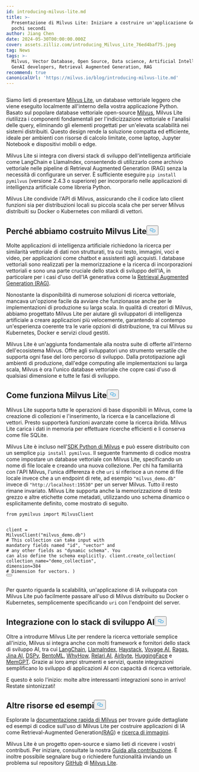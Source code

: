 ```yaml
---
id: introducing-milvus-lite.md
title: >-
  Presentazione di Milvus Lite: Iniziare a costruire un'applicazione GenAI in
  pochi secondi
author: Jiang Chen
date: 2024-05-30T00:00:00.000Z
cover: assets.zilliz.com/introducing_Milvus_Lite_76ed4baf75.jpeg
tag: News
tags: >-
  Milvus, Vector Database, Open Source, Data science, Artificial Intelligence,
  GenAI developers, Retrieval Augmented Generation, RAG
recommend: true
canonicalUrl: 'https://milvus.io/blog/introducing-milvus-lite.md'
---
```

<p>
  <span class="img-wrapper">
    <img translate="no" src="https://assets.zilliz.com/2_72e444c8dc.JPG" alt="" class="doc-image" id="" />
    <span></span>
  </span>
</p>
<p>Siamo lieti di presentare <a href="https://milvus.io/docs/milvus_lite.md">Milvus Lite</a>, un database vettoriale leggero che viene eseguito localmente all'interno della vostra applicazione Python. Basato sul popolare database vettoriale open-source <a href="https://milvus.io/intro">Milvus</a>, Milvus Lite riutilizza i componenti fondamentali per l'indicizzazione vettoriale e l'analisi delle query, eliminando gli elementi progettati per un'elevata scalabilità nei sistemi distribuiti. Questo design rende la soluzione compatta ed efficiente, ideale per ambienti con risorse di calcolo limitate, come laptop, Jupyter Notebook e dispositivi mobili o edge.</p>
<p>Milvus Lite si integra con diversi stack di sviluppo dell'intelligenza artificiale come LangChain e LlamaIndex, consentendo di utilizzarlo come archivio vettoriale nelle pipeline di Retrieval Augmented Generation (RAG) senza la necessità di configurare un server. È sufficiente eseguire <code translate="no">pip install pymilvus</code> (versione 2.4.3 o superiore) per incorporarlo nelle applicazioni di intelligenza artificiale come libreria Python.</p>
<p>Milvus Lite condivide l'API di Milvus, assicurando che il codice lato client funzioni sia per distribuzioni locali su piccola scala che per server Milvus distribuiti su Docker o Kubernetes con miliardi di vettori.</p>
<h2 id="Why-We-Built-Milvus-Lite" class="common-anchor-header">Perché abbiamo costruito Milvus Lite<button data-href="#Why-We-Built-Milvus-Lite" class="anchor-icon" translate="no">
      <svg translate="no"
        aria-hidden="true"
        focusable="false"
        height="20"
        version="1.1"
        viewBox="0 0 16 16"
        width="16"
      >
        <path
          fill="#0092E4"
          fill-rule="evenodd"
          d="M4 9h1v1H4c-1.5 0-3-1.69-3-3.5S2.55 3 4 3h4c1.45 0 3 1.69 3 3.5 0 1.41-.91 2.72-2 3.25V8.59c.58-.45 1-1.27 1-2.09C10 5.22 8.98 4 8 4H4c-.98 0-2 1.22-2 2.5S3 9 4 9zm9-3h-1v1h1c1 0 2 1.22 2 2.5S13.98 12 13 12H9c-.98 0-2-1.22-2-2.5 0-.83.42-1.64 1-2.09V6.25c-1.09.53-2 1.84-2 3.25C6 11.31 7.55 13 9 13h4c1.45 0 3-1.69 3-3.5S14.5 6 13 6z"
        ></path>
      </svg>
    </button></h2><p>Molte applicazioni di intelligenza artificiale richiedono la ricerca per similarità vettoriale di dati non strutturati, tra cui testo, immagini, voci e video, per applicazioni come chatbot e assistenti agli acquisti. I database vettoriali sono realizzati per la memorizzazione e la ricerca di incorporazioni vettoriali e sono una parte cruciale dello stack di sviluppo dell'IA, in particolare per i casi d'uso dell'IA generativa come la <a href="https://zilliz.com/learn/Retrieval-Augmented-Generation">Retrieval Augmented Generation (RAG)</a>.</p>
<p>Nonostante la disponibilità di numerose soluzioni di ricerca vettoriale, mancava un'opzione facile da avviare che funzionasse anche per le implementazioni di produzione su larga scala. In qualità di creatori di Milvus, abbiamo progettato Milvus Lite per aiutare gli sviluppatori di intelligenza artificiale a creare applicazioni più velocemente, garantendo al contempo un'esperienza coerente tra le varie opzioni di distribuzione, tra cui Milvus su Kubernetes, Docker e servizi cloud gestiti.</p>
<p>Milvus Lite è un'aggiunta fondamentale alla nostra suite di offerte all'interno dell'ecosistema Milvus. Offre agli sviluppatori uno strumento versatile che supporta ogni fase del loro percorso di sviluppo. Dalla prototipazione agli ambienti di produzione, dall'edge computing alle implementazioni su larga scala, Milvus è ora l'unico database vettoriale che copre casi d'uso di qualsiasi dimensione e tutte le fasi di sviluppo.</p>
<h2 id="How-Milvus-Lite-Works" class="common-anchor-header">Come funziona Milvus Lite<button data-href="#How-Milvus-Lite-Works" class="anchor-icon" translate="no">
      <svg translate="no"
        aria-hidden="true"
        focusable="false"
        height="20"
        version="1.1"
        viewBox="0 0 16 16"
        width="16"
      >
        <path
          fill="#0092E4"
          fill-rule="evenodd"
          d="M4 9h1v1H4c-1.5 0-3-1.69-3-3.5S2.55 3 4 3h4c1.45 0 3 1.69 3 3.5 0 1.41-.91 2.72-2 3.25V8.59c.58-.45 1-1.27 1-2.09C10 5.22 8.98 4 8 4H4c-.98 0-2 1.22-2 2.5S3 9 4 9zm9-3h-1v1h1c1 0 2 1.22 2 2.5S13.98 12 13 12H9c-.98 0-2-1.22-2-2.5 0-.83.42-1.64 1-2.09V6.25c-1.09.53-2 1.84-2 3.25C6 11.31 7.55 13 9 13h4c1.45 0 3-1.69 3-3.5S14.5 6 13 6z"
        ></path>
      </svg>
    </button></h2><p>Milvus Lite supporta tutte le operazioni di base disponibili in Milvus, come la creazione di collezioni e l'inserimento, la ricerca e la cancellazione di vettori. Presto supporterà funzioni avanzate come la ricerca ibrida. Milvus Lite carica i dati in memoria per effettuare ricerche efficienti e li conserva come file SQLite.</p>
<p>Milvus Lite è incluso nell'<a href="https://github.com/milvus-io/pymilvus">SDK Python di Milvus</a> e può essere distribuito con un semplice <code translate="no">pip install pymilvus</code>. Il seguente frammento di codice mostra come impostare un database vettoriale con Milvus Lite, specificando un nome di file locale e creando una nuova collezione. Per chi ha familiarità con l'API Milvus, l'unica differenza è che <code translate="no">uri</code> si riferisce a un nome di file locale invece che a un endpoint di rete, ad esempio <code translate="no">&quot;milvus_demo.db&quot;</code> invece di <code translate="no">&quot;http://localhost:19530&quot;</code> per un server Milvus. Tutto il resto rimane invariato. Milvus Lite supporta anche la memorizzazione di testo grezzo e altre etichette come metadati, utilizzando uno schema dinamico o esplicitamente definito, come mostrato di seguito.</p>
<pre><code translate="no"><span class="hljs-keyword">from</span> pymilvus <span class="hljs-keyword">import</span> MilvusClient

client = MilvusClient(<span class="hljs-string">&quot;milvus_demo.db&quot;</span>)
<span class="hljs-comment"># This collection can take input with mandatory fields named &quot;id&quot;, &quot;vector&quot; and</span>
<span class="hljs-comment"># any other fields as &quot;dynamic schema&quot;. You can also define the schema explicitly.</span>
client.create_collection(
    collection_name=<span class="hljs-string">&quot;demo_collection&quot;</span>,
    dimension=<span class="hljs-number">384</span>  <span class="hljs-comment"># Dimension for vectors.</span>
)
<button class="copy-code-btn"></button></code></pre>
<p>Per quanto riguarda la scalabilità, un'applicazione di IA sviluppata con Milvus Lite può facilmente passare all'uso di Milvus distribuito su Docker o Kubernetes, semplicemente specificando <code translate="no">uri</code> con l'endpoint del server.</p>
<h2 id="Integration-with-AI-Development-Stack" class="common-anchor-header">Integrazione con lo stack di sviluppo AI<button data-href="#Integration-with-AI-Development-Stack" class="anchor-icon" translate="no">
      <svg translate="no"
        aria-hidden="true"
        focusable="false"
        height="20"
        version="1.1"
        viewBox="0 0 16 16"
        width="16"
      >
        <path
          fill="#0092E4"
          fill-rule="evenodd"
          d="M4 9h1v1H4c-1.5 0-3-1.69-3-3.5S2.55 3 4 3h4c1.45 0 3 1.69 3 3.5 0 1.41-.91 2.72-2 3.25V8.59c.58-.45 1-1.27 1-2.09C10 5.22 8.98 4 8 4H4c-.98 0-2 1.22-2 2.5S3 9 4 9zm9-3h-1v1h1c1 0 2 1.22 2 2.5S13.98 12 13 12H9c-.98 0-2-1.22-2-2.5 0-.83.42-1.64 1-2.09V6.25c-1.09.53-2 1.84-2 3.25C6 11.31 7.55 13 9 13h4c1.45 0 3-1.69 3-3.5S14.5 6 13 6z"
        ></path>
      </svg>
    </button></h2><p>Oltre a introdurre Milvus Lite per rendere la ricerca vettoriale semplice all'inizio, Milvus si integra anche con molti framework e fornitori dello stack di sviluppo AI, tra cui <a href="https://python.langchain.com/v0.2/docs/integrations/vectorstores/milvus/">LangChain</a>, <a href="https://docs.llamaindex.ai/en/stable/examples/vector_stores/MilvusIndexDemo/">LlamaIndex</a>, <a href="https://haystack.deepset.ai/integrations/milvus-document-store">Haystack</a>, <a href="https://blog.voyageai.com/2024/05/30/semantic-search-with-milvus-lite-and-voyage-ai/">Voyage AI</a>, <a href="https://milvus.io/docs/integrate_with_ragas.md">Ragas</a>, <a href="https://jina.ai/news/implementing-a-chat-history-rag-with-jina-ai-and-milvus-lite/">Jina AI</a>, <a href="https://dspy-docs.vercel.app/docs/deep-dive/retrieval_models_clients/MilvusRM">DSPy</a>, <a href="https://www.bentoml.com/blog/building-a-rag-app-with-bentocloud-and-milvus-lite">BentoML</a>, <a href="https://chiajy.medium.com/70873c7576f1">WhyHow</a>, <a href="https://blog.relari.ai/case-study-using-synthetic-data-to-benchmark-rag-systems-be324904ace1">Relari AI</a>, <a href="https://docs.airbyte.com/integrations/destinations/milvus">Airbyte</a>, <a href="https://milvus.io/docs/integrate_with_hugging-face.md">HuggingFace</a> e <a href="https://memgpt.readme.io/docs/storage#milvus">MemGPT</a>. Grazie ai loro ampi strumenti e servizi, queste integrazioni semplificano lo sviluppo di applicazioni AI con capacità di ricerca vettoriale.</p>
<p>E questo è solo l'inizio: molte altre interessanti integrazioni sono in arrivo! Restate sintonizzati!</p>
<h2 id="More-Resources-and-Examples" class="common-anchor-header">Altre risorse ed esempi<button data-href="#More-Resources-and-Examples" class="anchor-icon" translate="no">
      <svg translate="no"
        aria-hidden="true"
        focusable="false"
        height="20"
        version="1.1"
        viewBox="0 0 16 16"
        width="16"
      >
        <path
          fill="#0092E4"
          fill-rule="evenodd"
          d="M4 9h1v1H4c-1.5 0-3-1.69-3-3.5S2.55 3 4 3h4c1.45 0 3 1.69 3 3.5 0 1.41-.91 2.72-2 3.25V8.59c.58-.45 1-1.27 1-2.09C10 5.22 8.98 4 8 4H4c-.98 0-2 1.22-2 2.5S3 9 4 9zm9-3h-1v1h1c1 0 2 1.22 2 2.5S13.98 12 13 12H9c-.98 0-2-1.22-2-2.5 0-.83.42-1.64 1-2.09V6.25c-1.09.53-2 1.84-2 3.25C6 11.31 7.55 13 9 13h4c1.45 0 3-1.69 3-3.5S14.5 6 13 6z"
        ></path>
      </svg>
    </button></h2><p>Esplorate la <a href="https://milvus.io/docs/quickstart.md">documentazione rapida di Milvus</a> per trovare guide dettagliate ed esempi di codice sull'uso di Milvus Lite per costruire applicazioni di IA come Retrieval-Augmented Generation<a href="https://github.com/milvus-io/bootcamp/blob/master/bootcamp/tutorials/quickstart/build_RAG_with_milvus.ipynb">(RAG</a>) e <a href="https://github.com/milvus-io/bootcamp/blob/master/bootcamp/tutorials/quickstart/image_search_with_milvus.ipynb">ricerca di immagini</a>.</p>
<p>Milvus Lite è un progetto open-source e siamo lieti di ricevere i vostri contributi. Per iniziare, consultate la nostra <a href="https://github.com/milvus-io/milvus-lite/blob/main/CONTRIBUTING.md">Guida alla contribuzione</a>. È inoltre possibile segnalare bug o richiedere funzionalità inviando un problema sul repository <a href="https://github.com/milvus-io/milvus-lite">GitHub</a> di <a href="https://github.com/milvus-io/milvus-lite">Milvus Lite</a>.</p>
